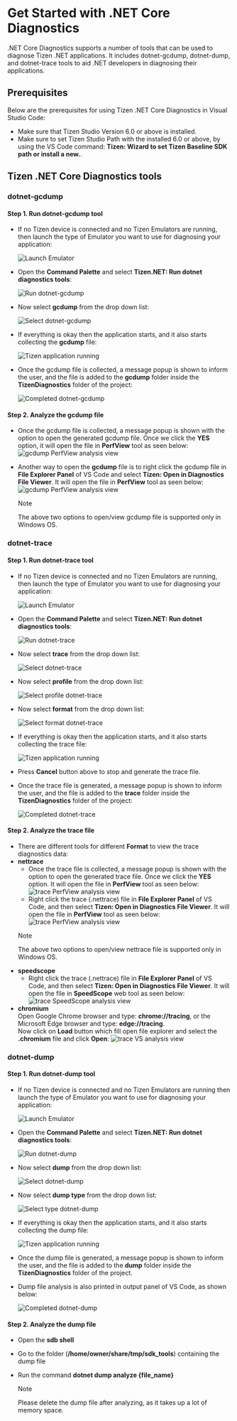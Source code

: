 # Get Started with .NET Core Diagnostics

.NET Core Diagnostics supports a number of tools that can be used to diagnose Tizen .NET applications.
It includes dotnet-gcdump, dotnet-dump, and dotnet-trace tools to aid .NET developers in diagnosing their applications.

## Prerequisites

Below are the prerequisites for using Tizen .NET Core Diagnostics in Visual Studio Code:

- Make sure that Tizen Studio Version 6.0 or above is installed.
- Make sure to set Tizen Studio Path with the installed 6.0 or above, by using the VS Code command: **Tizen: Wizard to set Tizen Baseline SDK path or install a new.**.

## Tizen .NET Core Diagnostics tools

### dotnet-gcdump

#### Step 1. Run dotnet-gcdump tool
   - If no Tizen device is connected and no Tizen Emulators are running, then launch the type of Emulator you want to use for diagnosing your application:

     ![Launch Emulator](media/start_emulator.png)

   - Open the **Command Palette** and select **Tizen.NET: Run dotnet diagnostics tools**:

     ![Run dotnet-gcdump](media/dotnet-diagnostics.png)
  
   - Now select **gcdump** from the drop down list:

     ![Select dotnet-gcdump](media/dotnet-gcdump-select.png)

   - If everything is okay then the application starts, and it also starts collecting the **gcdump** file:

     ![Tizen application running](media/dotnet-gcdump-running.png)


   - Once the gcdump file is collected, a message popup is shown to inform the user, and the file is added to the **gcdump** folder inside the **TizenDiagnostics** folder of the project:
   
     ![Completed dotnet-gcdump](media/dotnet-gcdump-completed.png)




#### Step 2. Analyze the gcdump file
   - Once the gcdump file is collected, a message popup is shown with the option to open the generated gcdump file. Once we click the **YES** option, it will open the file in **PerfView** tool as seen below:
     ![gcdump PerfView analysis view](media/dotnet-gcdump-perfview.png)

  - Another way to open the **gcdump** file is to right click the gcdump file in **File Explorer Panel** of VS Code and select **Tizen: Open in Diagnostics File Viewer**. It will open the file in **PerfView** tool as seen below:
     ![gcdump PerfView analysis view](media/dotnet-gcdump-open.png)

    > [!NOTE]
    > The above two options to open/view gcdump file is supported only in Windows OS.


### dotnet-trace

#### Step 1. Run dotnet-trace tool
   - If no Tizen device is connected and no Tizen Emulators are running, then launch the type of Emulator you want to use for diagnosing your application:

     ![Launch Emulator](media/start_emulator.png)

   - Open the **Command Palette** and select **Tizen.NET: Run dotnet diagnostics tools**:

     ![Run dotnet-trace](media/dotnet-diagnostics.png)

   - Now select **trace** from the drop down list:

     ![Select dotnet-trace](media/dotnet-trace-select.png)
    
   - Now select **profile** from the drop down list:

     ![Select profile dotnet-trace](media/dotnet-trace-profile.png)

   - Now select **format** from the drop down list:

     ![Select format dotnet-trace](media/dotnet-trace-format.png)

   - If everything is okay then the application starts, and it also starts collecting the trace file:

     ![Tizen application running](media/dotnet-trace-running.png)

   - Press **Cancel** button above to stop and generate the trace file.

   - Once the trace file is generated, a message popup is shown to inform the user, and the file is added to the **trace** folder inside the **TizenDiagnostics** folder of the project:  

     ![Completed dotnet-trace](media/dotnet-trace-completed.png)

  

#### Step 2. Analyze the trace file
   - There are different tools for different **Format** to view the trace diagnostics data:
   - **nettrace**
       - Once the trace file is collected, a message popup is shown with the option to open the generated trace file. Once we click the **YES** option. It will open the file in **PerfView** tool as seen below:
       ![trace PerfView analysis view](media/dotnet-trace-perfview.png)
       - Right click the trace (.nettrace) file in **File Explorer Panel** of VS Code, and then select **Tizen: Open in Diagnostics File Viewer**. It will open the file in **PerfView** tool as seen below:
       ![trace PerfView analysis view](media/dotnet-trace-open.png)
      > [!NOTE]
      > The above two options to open/view nettrace file is supported only in Windows OS.
   - **speedscope**
       - Right click the trace (.nettrace) file in **File Explorer Panel** of VS Code, and then select **Tizen: Open in Diagnostics File Viewer**. It will open the file in **SpeedScope** web tool as seen below:
       ![trace SpeedScope analysis view](media/dotnet-trace-speedscope.png)  
   - **chromium**  
    Open Google Chrome browser and type: **chrome://tracing**, or the Microsoft Edge browser and type: **edge://tracing**.  
   Now click on **Load** button which fill open file explorer and select the **.chromium** file and click **Open**:
       ![trace VS analysis view](media/dotnet-trace-chromium.png)


### dotnet-dump

#### Step 1. Run dotnet-dump tool
   - If no Tizen device is connected and no Tizen Emulators are running then launch the type of Emulator you want to use for diagnosing your application:

     ![Launch Emulator](media/start_emulator.png)

   - Open the **Command Palette** and select **Tizen.NET: Run dotnet diagnostics tools**:

     ![Run dotnet-dump](media/dotnet-diagnostics.png)

   - Now select **dump** from the drop down list:

     ![Select dotnet-dump](media/dotnet-dump-select.png)
    
   - Now select **dump type** from the drop down list:

     ![Select type dotnet-dump](media/dotnet-dump-option.png)

   - If everything is okay then the application starts, and it also starts collecting the dump file:

     ![Tizen application running](media/dotnet-dump-running.png)

   - Once the dump file is generated, a message popup is shown to inform the user, and the file is added to the **dump** folder inside the **TizenDiagnostics** folder of the project.
   - Dump file analysis is also printed in output panel of VS Code, as shown below:

     ![Completed dotnet-dump](media/dotnet-dump-completed.png)


#### Step 2. Analyze the dump file
   - Open the **sdb shell**
   - Go to the folder (**/home/owner/share/tmp/sdk_tools**) containing the dump file
   - Run the command **dotnet dump analyze {file_name}**

     > [!NOTE]
     > Please delete the dump file after analyzing, as it takes up a lot of memory space.

